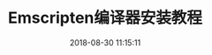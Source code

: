 ---
title: Emscripten编译器安装教程
categories:
  - notes
tags:
  - note
toc: true
date: 2018-08-30 11:15:11

---